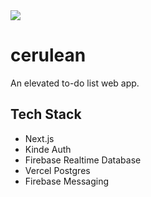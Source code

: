 <img src="https://firebasestorage.googleapis.com/v0/b/vk-cs-portfolio.appspot.com/o/Cerulean-Twitter-Header.png?alt=media&token=c58b10be-c359-43f5-a492-ef3f10328f31"/>

# cerulean

An elevated to-do list web app.

## Tech Stack

* Next.js
* Kinde Auth
* Firebase Realtime Database
* Vercel Postgres
* Firebase Messaging
